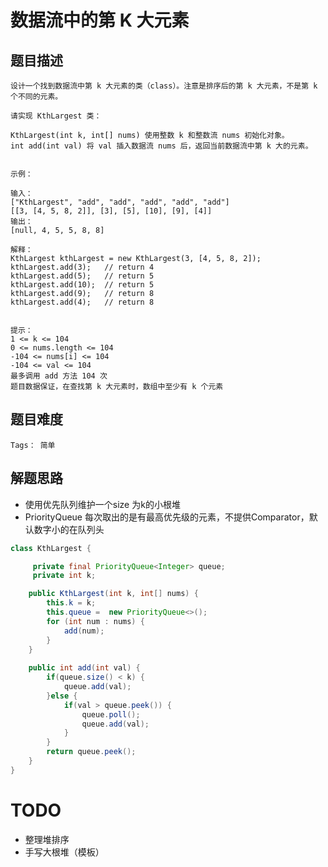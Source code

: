 # 数据流中的第 K 大元素

## 题目描述
    设计一个找到数据流中第 k 大元素的类（class）。注意是排序后的第 k 大元素，不是第 k 个不同的元素。

    请实现 KthLargest 类：

    KthLargest(int k, int[] nums) 使用整数 k 和整数流 nums 初始化对象。
    int add(int val) 将 val 插入数据流 nums 后，返回当前数据流中第 k 大的元素。
     

    示例：

    输入：
    ["KthLargest", "add", "add", "add", "add", "add"]
    [[3, [4, 5, 8, 2]], [3], [5], [10], [9], [4]]
    输出：
    [null, 4, 5, 5, 8, 8]

    解释：
    KthLargest kthLargest = new KthLargest(3, [4, 5, 8, 2]);
    kthLargest.add(3);   // return 4
    kthLargest.add(5);   // return 5
    kthLargest.add(10);  // return 5
    kthLargest.add(9);   // return 8
    kthLargest.add(4);   // return 8
     

    提示：
    1 <= k <= 104
    0 <= nums.length <= 104
    -104 <= nums[i] <= 104
    -104 <= val <= 104
    最多调用 add 方法 104 次
    题目数据保证，在查找第 k 大元素时，数组中至少有 k 个元素

## 题目难度
    Tags： 简单

## 解题思路
+ 使用优先队列维护一个size 为k的小根堆
+ PriorityQueue 每次取出的是有最高优先级的元素，不提供Comparator，默认数字小的在队列头
```java
class KthLargest {

     private final PriorityQueue<Integer> queue;
     private int k;

    public KthLargest(int k, int[] nums) {
        this.k = k;
        this.queue =  new PriorityQueue<>();
        for (int num : nums) {
            add(num);
        }
    }
    
    public int add(int val) {
        if(queue.size() < k) {
            queue.add(val);
        }else {
            if(val > queue.peek()) {
                queue.poll();
                queue.add(val);
            }
        }
        return queue.peek();
    }
}
```

# TODO
+ 整理堆排序
+ 手写大根堆（模板）